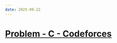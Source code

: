 ```yaml
---
date: 2025-09-22
---
```



# [Problem - C - Codeforces](https://codeforces.com/contest/2144/problem/C)


